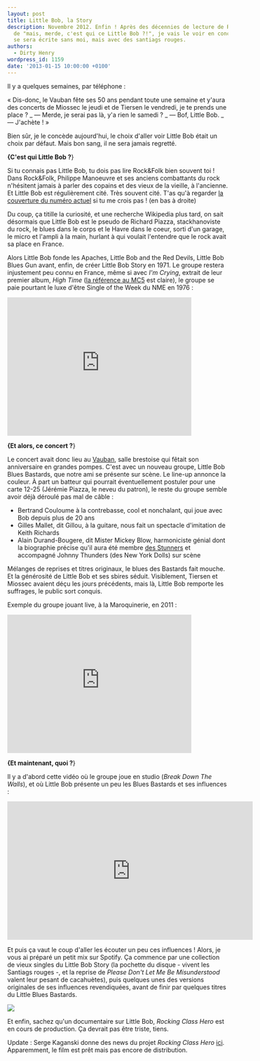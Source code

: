 ```yaml
---
layout: post
title: Little Bob, la Story
description: Novembre 2012. Enfin ! Après des décennies de lecture de Rock&Folk et
  de "mais, merde, c'est qui ce Little Bob ?!", je vais le voir en concert. La légende
  se sera écrite sans moi, mais avec des santiags rouges.
authors:
  - Dirty Henry
wordpress_id: 1159
date: '2013-01-15 10:00:00 +0100'
---
```

Il y a quelques semaines, par téléphone : 

« Dis-donc, le Vauban fête ses 50 ans pendant toute une semaine et y'aura des concerts de Miossec le jeudi et de Tiersen le vendredi, je te prends une place ?
_ — Merde, je serai pas là, y'a rien le samedi ?
_ — Bof, Little Bob.
_ — J'achète ! »

Bien sûr, je le concède aujourd'hui, le choix d'aller voir Little Bob était un choix par défaut. Mais bon sang, il ne sera jamais regretté.

__{C'est qui Little Bob ?__}

Si tu connais pas Little Bob, tu dois pas lire Rock&Folk bien souvent toi ! Dans Rock&Folk, Philippe Manoeuvre et ses anciens combattants du rock n'hésitent jamais à parler des copains et des vieux de la vieille, à l'ancienne. Et Little Bob est régulièrement cité. Très souvent cité. T'as qu'à regarder [la couverture du numéro actuel](http://www.rocknfolk.com/site/accueil.php) si tu me crois pas ! (en bas à droite)

Du coup, ça titille la curiosité, et une recherche Wikipedia plus tard, on sait désormais que Little Bob est le pseudo de Richard Piazza, stackhanoviste du rock, le blues dans le corps et le Havre dans le coeur, sorti d'un garage, le micro et l'ampli à la main, hurlant à qui voulait l'entendre que le rock avait sa place en France.

Alors Little Bob fonde les Apaches, Little Bob and the Red Devils, Little Bob Blues Gun avant, enfin, de créer Little Bob Story en 1971. Le groupe restera injustement peu connu en France, même si avec *I'm Crying*, extrait de leur premier album, *High Time* ([la référence au MC5](http://en.wikipedia.org/wiki/High_Time_(MC5_album)) est claire), le groupe se paie pourtant le luxe d'être Single of the Week du NME en 1976 :

<iframe width="420" height="315" src="http://www.youtube.com/embed/owUbQy74qDY" frameborder="0" allowfullscreen></iframe>

__{Et alors, ce concert ?__}

Le concert avait donc lieu au [Vauban](http://cabaretvauban.com/), salle brestoise qui fêtait son anniversaire en grandes pompes. C'est avec un nouveau groupe, Little Bob Blues Bastards, que notre ami se présente sur scène. Le line-up annonce la couleur. À part un batteur qui pourrait éventuellement postuler pour une carte 12-25 (Jérémie Piazza, le neveu du patron), le reste du groupe semble avoir déjà déroulé pas mal de câble : 

- Bertrand Couloume à la contrebasse, cool et nonchalant, qui joue avec Bob depuis plus de 20 ans
- Gilles Mallet, dit Gillou, à la guitare, nous fait un spectacle d'imitation de Keith Richards
- Alain Durand-Bougere, dit Mister Mickey Blow, harmoniciste génial dont la biographie précise qu'il aura été membre [des Stunners](http://rockmadeinfrance.canalblog.com/archives/2012/04/09/23966320.html) et accompagné Johnny Thunders (des New York Dolls) sur scène

Mélanges de reprises et titres originaux, le blues des Bastards fait mouche. Et la générosité de Little Bob et ses sbires séduit. Visiblement, Tiersen et Miossec avaient déçu les jours précédents, mais là, Little Bob remporte les suffrages, le public sort conquis.

Exemple du groupe jouant live, à la Maroquinerie, en 2011 :

<iframe width="420" height="315" src="http://www.youtube.com/embed/js0Tx9C0LKY" frameborder="0" allowfullscreen></iframe>

__{Et maintenant, quoi ?__}

Il y a d'abord cette vidéo où le groupe joue en studio (*Break Down The Walls*), et où Little Bob présente un peu les Blues Bastards et ses influences :

<iframe width="560" height="315" src="http://www.youtube.com/embed/p6COucS-gNU" frameborder="0" allowfullscreen></iframe>

Et puis ça vaut le coup d'aller les écouter un peu ces influences ! Alors, je vous ai préparé un petit mix sur Spotify. Ça commence par une collection de vieux singles du Little Bob Story (la pochette du disque - vivent les Santiags rouges -, et la reprise de *Please Don't Let Me Be Misunderstood* valent leur pesant de cacahuètes), puis quelques unes des versions originales de ses influences revendiquées, avant de finir par quelques titres du Little Blues Bastards.

[<img src="/squelettes/images/spotify-button.png" >](http://open.spotify.com/user/dirtyhenry/playlist/0qG09yTaExnjCI9Tb8kl3i)

Et enfin, sachez qu'un documentaire sur Little Bob, *Rocking Class Hero* est en cours de production. Ça devrait pas être triste, tiens.

Update : Serge Kaganski donne des news du projet *Rocking Class Hero* [ici](http://blogs.lesinrocks.com/kaganski/2015/07/18/belles-familles-une-comedie-old-school-et-cest-rafraichissant/). Apparemment, le film est prêt mais pas encore de distribution.
